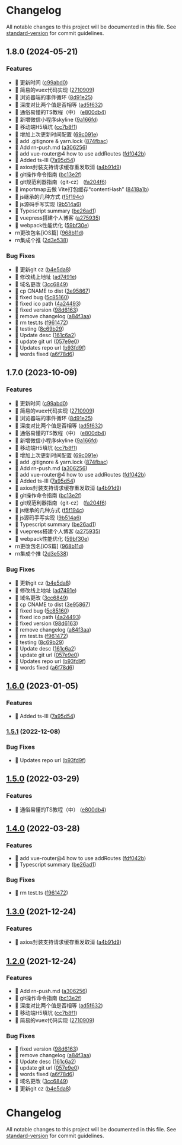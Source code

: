 # Changelog

All notable changes to this project will be documented in this file. See [standard-version](https://github.com/conventional-changelog/standard-version) for commit guidelines.

## 1.8.0 (2024-05-21)


### Features

* 🎸 更新时间 ([c99abd0](https://github.com/asasugar/Blog/commit/c99abd0ea98582abca0e57036689a8d16310b5ad))
* 🎸 简易的vuex代码实现 ([2710909](https://github.com/asasugar/Blog/commit/2710909011407f5fdee96001e7fb7d6ddb271252))
* 🎸 浏览器端的事件循环 ([8d91e25](https://github.com/asasugar/Blog/commit/8d91e259fbb19ae6eae5812766b34f075f6e8dcc))
* 🎸 深度对比两个值是否相等 ([ad5f632](https://github.com/asasugar/Blog/commit/ad5f63259f6bd31b85757bf24cafd4cafc5936e8))
* 🎸 通俗易懂的TS教程（中） ([e800db4](https://github.com/asasugar/Blog/commit/e800db4ec4c533e1dba90c4a4e8d318e34a9882c))
* 🎸 新增微信小程序skyline ([9a166fd](https://github.com/asasugar/Blog/commit/9a166fdafb8b60c24eb4b7881d3c1e8d737a64b9))
* 🎸 移动端H5填坑 ([cc7b8f1](https://github.com/asasugar/Blog/commit/cc7b8f170999929839e06d5ff6604343e68683eb))
* 🎸 增加上次更新时间配置 ([69c091e](https://github.com/asasugar/Blog/commit/69c091ec60d5b9b50ba43546f5651773dea01f68))
* 🎸 add .gitignore & yarn.lock ([874fbac](https://github.com/asasugar/Blog/commit/874fbac6bb2461d4f094774c2e12cb20cac9db5d))
* 🎸 Add rn-push.md ([a306256](https://github.com/asasugar/Blog/commit/a3062568f1784189587c4efbc51326a2392368b5))
* 🎸 add vue-router@4 how to use addRoutes ([fdf042b](https://github.com/asasugar/Blog/commit/fdf042bfe6915f7b81c759b428d20b448224423d))
* 🎸 Added ts-III ([7a95d54](https://github.com/asasugar/Blog/commit/7a95d54779e16ea308a0f5dd7548ea974b0caa10))
* 🎸 axios封装支持请求缓存重发取消 ([a4b91d9](https://github.com/asasugar/Blog/commit/a4b91d996e36159c55913763674daebaf10a8347))
* 🎸 git操作命令指南 ([bc13e2f](https://github.com/asasugar/Blog/commit/bc13e2fba38652d36f2a845e5f09aad35bbace7c))
* 🎸 git规范利器指南（git-cz） ([fa204f6](https://github.com/asasugar/Blog/commit/fa204f6d524698448a66475795f5475d7f9772e3))
* 🎸 importmap去做 Vite打包缓存“contentHash” ([8418a1b](https://github.com/asasugar/Blog/commit/8418a1b7f0edc59dd084ffa5d276f9ad1a893c9a))
* 🎸 js继承的几种方式 ([f5f194c](https://github.com/asasugar/Blog/commit/f5f194cb5a3feb550fb46269a3f8db39060632f9))
* 🎸 js源码手写实现 ([9b514a6](https://github.com/asasugar/Blog/commit/9b514a6b2e96f3bbd7e2fc8daf2da1d9a017503e))
* 🎸 Typescript summary ([be26ad1](https://github.com/asasugar/Blog/commit/be26ad127cd7574c756d2d4d3a879d5ab1390a0b))
* 🎸 vuepress搭建个人博客 ([a275935](https://github.com/asasugar/Blog/commit/a2759358bede09a3013968eeeac52d546726c030))
* 🎸 webpack性能优化 ([59bf30e](https://github.com/asasugar/Blog/commit/59bf30ebed80be5d69e3ad12698b97754958ffd3))
* rn更改包名[iOS篇] ([968b11d](https://github.com/asasugar/Blog/commit/968b11dac7db56f2c6e012518cd605e1753cea7c))
* rn集成个推 ([2d3e538](https://github.com/asasugar/Blog/commit/2d3e53813cd1fd7c9ee7f0adf0a1b13578141514))


### Bug Fixes

* 🐛 更新git cz ([b4e5da8](https://github.com/asasugar/Blog/commit/b4e5da8a9d3c3a31d6ca1ab018c5baa68cefeb46))
* 🐛 修改线上地址 ([ad7491e](https://github.com/asasugar/Blog/commit/ad7491ee3bf3ac3b0dca8880096e3a5044bffa81))
* 🐛 域名更改 ([3cc6849](https://github.com/asasugar/Blog/commit/3cc68490cb441370f4c55db64f1288fd631d26df))
* 🐛 cp CNAME to dist ([3e95867](https://github.com/asasugar/Blog/commit/3e958675d66c1952ab76280143a8eabfe3f7038b))
* 🐛 fixed bug ([5c85160](https://github.com/asasugar/Blog/commit/5c85160a6559c10c4f1953347a65f4eb53c6c9e3))
* 🐛 fixed ico path ([4a24493](https://github.com/asasugar/Blog/commit/4a2449358588924916245d852b317315d637b07f))
* 🐛 fixed version ([98d6163](https://github.com/asasugar/Blog/commit/98d6163ede5ad18e3f7de5a471fd0a83609d76e2))
* 🐛 remove changelog ([a84f3aa](https://github.com/asasugar/Blog/commit/a84f3aa8a00168cce9e9601117ae8b7fbaf5665e))
* 🐛 rm test.ts ([f961472](https://github.com/asasugar/Blog/commit/f961472f737688c278d5ae76cf0b594ba6687a9a))
* 🐛 testing ([8c69b29](https://github.com/asasugar/Blog/commit/8c69b29d4466f5903f455b51b0e6d4261033b6c4))
* 🐛 Update desc ([161c6a2](https://github.com/asasugar/Blog/commit/161c6a26edccf9e26f2b13501ee2683a8356f320))
* 🐛 update git url ([057e9e0](https://github.com/asasugar/Blog/commit/057e9e085f2fdb3c9efa5a6d995db3e776066895))
* 🐛 Updates repo url ([b93fd9f](https://github.com/asasugar/Blog/commit/b93fd9f8ac40431f873914ff10c19cdb0756146e))
* 🐛 words fixed ([a6f78d6](https://github.com/asasugar/Blog/commit/a6f78d65bdd2f6608a853b49582018776b24524e))

## 1.7.0 (2023-10-09)


### Features

* 🎸 更新时间 ([c99abd0](https://github.com/asasugar/Blog/commit/c99abd0ea98582abca0e57036689a8d16310b5ad))
* 🎸 简易的vuex代码实现 ([2710909](https://github.com/asasugar/Blog/commit/2710909011407f5fdee96001e7fb7d6ddb271252))
* 🎸 浏览器端的事件循环 ([8d91e25](https://github.com/asasugar/Blog/commit/8d91e259fbb19ae6eae5812766b34f075f6e8dcc))
* 🎸 深度对比两个值是否相等 ([ad5f632](https://github.com/asasugar/Blog/commit/ad5f63259f6bd31b85757bf24cafd4cafc5936e8))
* 🎸 通俗易懂的TS教程（中） ([e800db4](https://github.com/asasugar/Blog/commit/e800db4ec4c533e1dba90c4a4e8d318e34a9882c))
* 🎸 新增微信小程序skyline ([9a166fd](https://github.com/asasugar/Blog/commit/9a166fdafb8b60c24eb4b7881d3c1e8d737a64b9))
* 🎸 移动端H5填坑 ([cc7b8f1](https://github.com/asasugar/Blog/commit/cc7b8f170999929839e06d5ff6604343e68683eb))
* 🎸 增加上次更新时间配置 ([69c091e](https://github.com/asasugar/Blog/commit/69c091ec60d5b9b50ba43546f5651773dea01f68))
* 🎸 add .gitignore & yarn.lock ([874fbac](https://github.com/asasugar/Blog/commit/874fbac6bb2461d4f094774c2e12cb20cac9db5d))
* 🎸 Add rn-push.md ([a306256](https://github.com/asasugar/Blog/commit/a3062568f1784189587c4efbc51326a2392368b5))
* 🎸 add vue-router@4 how to use addRoutes ([fdf042b](https://github.com/asasugar/Blog/commit/fdf042bfe6915f7b81c759b428d20b448224423d))
* 🎸 Added ts-III ([7a95d54](https://github.com/asasugar/Blog/commit/7a95d54779e16ea308a0f5dd7548ea974b0caa10))
* 🎸 axios封装支持请求缓存重发取消 ([a4b91d9](https://github.com/asasugar/Blog/commit/a4b91d996e36159c55913763674daebaf10a8347))
* 🎸 git操作命令指南 ([bc13e2f](https://github.com/asasugar/Blog/commit/bc13e2fba38652d36f2a845e5f09aad35bbace7c))
* 🎸 git规范利器指南（git-cz） ([fa204f6](https://github.com/asasugar/Blog/commit/fa204f6d524698448a66475795f5475d7f9772e3))
* 🎸 js继承的几种方式 ([f5f194c](https://github.com/asasugar/Blog/commit/f5f194cb5a3feb550fb46269a3f8db39060632f9))
* 🎸 js源码手写实现 ([9b514a6](https://github.com/asasugar/Blog/commit/9b514a6b2e96f3bbd7e2fc8daf2da1d9a017503e))
* 🎸 Typescript summary ([be26ad1](https://github.com/asasugar/Blog/commit/be26ad127cd7574c756d2d4d3a879d5ab1390a0b))
* 🎸 vuepress搭建个人博客 ([a275935](https://github.com/asasugar/Blog/commit/a2759358bede09a3013968eeeac52d546726c030))
* 🎸 webpack性能优化 ([59bf30e](https://github.com/asasugar/Blog/commit/59bf30ebed80be5d69e3ad12698b97754958ffd3))
* rn更改包名[iOS篇] ([968b11d](https://github.com/asasugar/Blog/commit/968b11dac7db56f2c6e012518cd605e1753cea7c))
* rn集成个推 ([2d3e538](https://github.com/asasugar/Blog/commit/2d3e53813cd1fd7c9ee7f0adf0a1b13578141514))


### Bug Fixes

* 🐛 更新git cz ([b4e5da8](https://github.com/asasugar/Blog/commit/b4e5da8a9d3c3a31d6ca1ab018c5baa68cefeb46))
* 🐛 修改线上地址 ([ad7491e](https://github.com/asasugar/Blog/commit/ad7491ee3bf3ac3b0dca8880096e3a5044bffa81))
* 🐛 域名更改 ([3cc6849](https://github.com/asasugar/Blog/commit/3cc68490cb441370f4c55db64f1288fd631d26df))
* 🐛 cp CNAME to dist ([3e95867](https://github.com/asasugar/Blog/commit/3e958675d66c1952ab76280143a8eabfe3f7038b))
* 🐛 fixed bug ([5c85160](https://github.com/asasugar/Blog/commit/5c85160a6559c10c4f1953347a65f4eb53c6c9e3))
* 🐛 fixed ico path ([4a24493](https://github.com/asasugar/Blog/commit/4a2449358588924916245d852b317315d637b07f))
* 🐛 fixed version ([98d6163](https://github.com/asasugar/Blog/commit/98d6163ede5ad18e3f7de5a471fd0a83609d76e2))
* 🐛 remove changelog ([a84f3aa](https://github.com/asasugar/Blog/commit/a84f3aa8a00168cce9e9601117ae8b7fbaf5665e))
* 🐛 rm test.ts ([f961472](https://github.com/asasugar/Blog/commit/f961472f737688c278d5ae76cf0b594ba6687a9a))
* 🐛 testing ([8c69b29](https://github.com/asasugar/Blog/commit/8c69b29d4466f5903f455b51b0e6d4261033b6c4))
* 🐛 Update desc ([161c6a2](https://github.com/asasugar/Blog/commit/161c6a26edccf9e26f2b13501ee2683a8356f320))
* 🐛 update git url ([057e9e0](https://github.com/asasugar/Blog/commit/057e9e085f2fdb3c9efa5a6d995db3e776066895))
* 🐛 Updates repo url ([b93fd9f](https://github.com/asasugar/Blog/commit/b93fd9f8ac40431f873914ff10c19cdb0756146e))
* 🐛 words fixed ([a6f78d6](https://github.com/asasugar/Blog/commit/a6f78d65bdd2f6608a853b49582018776b24524e))

## [1.6.0](https://github.com/asasugar/Blog/compare/v1.5.1...v1.6.0) (2023-01-05)


### Features

* 🎸 Added ts-III ([7a95d54](https://github.com/asasugar/Blog/commit/7a95d54779e16ea308a0f5dd7548ea974b0caa10))

### [1.5.1](https://github.com/asasugar/Blog/compare/v1.5.0...v1.5.1) (2022-12-08)


### Bug Fixes

* 🐛 Updates repo url ([b93fd9f](https://github.com/asasugar/Blog/commit/b93fd9f8ac40431f873914ff10c19cdb0756146e))

## [1.5.0](https://github.com/asasugar/Blog/compare/v1.4.0...v1.5.0) (2022-03-29)


### Features

* 🎸 通俗易懂的TS教程（中） ([e800db4](https://github.com/asasugar/Blog/commit/e800db4ec4c533e1dba90c4a4e8d318e34a9882c))

## [1.4.0](https://github.com/asasugar/Blog/compare/v1.3.0...v1.4.0) (2022-03-28)


### Features

* 🎸 add vue-router@4 how to use addRoutes ([fdf042b](https://github.com/asasugar/Blog/commit/fdf042bfe6915f7b81c759b428d20b448224423d))
* 🎸 Typescript summary ([be26ad1](https://github.com/asasugar/Blog/commit/be26ad127cd7574c756d2d4d3a879d5ab1390a0b))


### Bug Fixes

* 🐛 rm test.ts ([f961472](https://github.com/asasugar/Blog/commit/f961472f737688c278d5ae76cf0b594ba6687a9a))

## [1.3.0](https://github.com/asasugar/Blog/compare/v1.2.0...v1.3.0) (2021-12-24)


### Features

* 🎸 axios封装支持请求缓存重发取消 ([a4b91d9](https://github.com/asasugar/Blog/commit/a4b91d996e36159c55913763674daebaf10a8347))

## [1.2.0](https://github.com/asasugar/Blog/compare/v1.1.0...v1.2.0) (2021-12-24)


### Features

* 🎸 Add rn-push.md ([a306256](https://github.com/asasugar/Blog/commit/a3062568f1784189587c4efbc51326a2392368b5))
* 🎸 git操作命令指南 ([bc13e2f](https://github.com/asasugar/Blog/commit/bc13e2fba38652d36f2a845e5f09aad35bbace7c))
* 🎸 深度对比两个值是否相等 ([ad5f632](https://github.com/asasugar/Blog/commit/ad5f63259f6bd31b85757bf24cafd4cafc5936e8))
* 🎸 移动端H5填坑 ([cc7b8f1](https://github.com/asasugar/Blog/commit/cc7b8f170999929839e06d5ff6604343e68683eb))
* 🎸 简易的vuex代码实现 ([2710909](https://github.com/asasugar/Blog/commit/2710909011407f5fdee96001e7fb7d6ddb271252))


### Bug Fixes

* 🐛 fixed version ([98d6163](https://github.com/asasugar/Blog/commit/98d6163ede5ad18e3f7de5a471fd0a83609d76e2))
* 🐛 remove changelog ([a84f3aa](https://github.com/asasugar/Blog/commit/a84f3aa8a00168cce9e9601117ae8b7fbaf5665e))
* 🐛 Update desc ([161c6a2](https://github.com/asasugar/Blog/commit/161c6a26edccf9e26f2b13501ee2683a8356f320))
* 🐛 update git url ([057e9e0](https://github.com/asasugar/Blog/commit/057e9e085f2fdb3c9efa5a6d995db3e776066895))
* 🐛 words fixed ([a6f78d6](https://github.com/asasugar/Blog/commit/a6f78d65bdd2f6608a853b49582018776b24524e))
* 🐛 域名更改 ([3cc6849](https://github.com/asasugar/Blog/commit/3cc68490cb441370f4c55db64f1288fd631d26df))
* 🐛 更新git cz ([b4e5da8](https://github.com/asasugar/Blog/commit/b4e5da8a9d3c3a31d6ca1ab018c5baa68cefeb46))

# Changelog

All notable changes to this project will be documented in this file. See [standard-version](https://github.com/conventional-changelog/standard-version) for commit guidelines.
